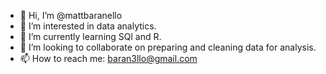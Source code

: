 - 👋 Hi, I’m @mattbaranello
- 👀 I’m interested in data analytics.
- 🌱 I’m currently learning SQl and R.
- 💞️ I’m looking to collaborate on preparing and cleaning data for analysis.
- 📫 How to reach me: baran3llo@gmail.com

<!---
mattbaranello/mattbaranello is a ✨ special ✨ repository because its `README.md` (this file) appears on your GitHub profile.
You can click the Preview link to take a look at your changes.
--->
